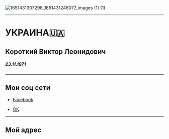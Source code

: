 ![1651431307298_1651431248077_images (1) (1)](https://user-images.githubusercontent.com/108808767/177547614-3b96ad63-0714-46f0-a052-789008da265b.jpeg)
<hr />
<html lang="en">
 <body>
 <meta charset="UTF-8">
 <h1>УКРАИНА🇺🇦</h1>
 <h2>Короткий Виктор Леонидович</h2>
 <h5>23.11.1971</h5>
<hr />
 <h2>Мои соц сети</h2>
 <ul>
  <li><a href="https://m.facebook.com/profile.php?=bookmarks"target="_blank">Facebook</a></li>
 </ul>
 <ul>
  <li><a href="http://m.ok.ru/dk?st.cmd=userMain&tkn=838&_prevCmd=main"target="_blank">OK</a></li>
</ul>
  
<hr />
 <h2>Мой адрес</h2>
 
 
 
 

 




 





 
  
